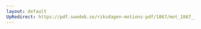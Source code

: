 ```yaml
---
layout: default
UpRedirect: https://pdf.swedeb.se/riksdagen-motions-pdf/1867/mot_1867__ak__00186/mot_1867__ak__00186_001.pdf
---
```

